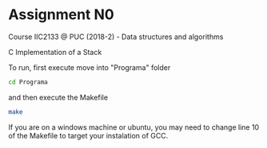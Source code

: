 # Assignment N0
Course IIC2133 @ PUC (2018-2) - Data structures and algorithms 

C Implementation of a Stack

To run, first execute move into "Programa" folder

```bash
cd Programa
```

and then execute the Makefile

```bash
make
```

If you are on a windows machine or ubuntu, you may need to change line 10 of the Makefile to target your instalation of GCC.
